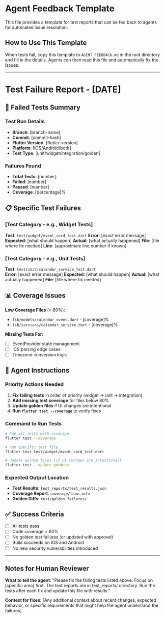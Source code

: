 # Agent Feedback Template

This file provides a template for test reports that can be fed back to agents for automated issue resolution.

## How to Use This Template

When tests fail, copy this template to `AGENT_FEEDBACK.md` in the root directory and fill in the details. Agents can then read this file and automatically fix the issues.

---

# Test Failure Report - [DATE]

## 🚨 Failed Tests Summary

### Test Run Details
- **Branch**: [branch-name]
- **Commit**: [commit-hash]
- **Flutter Version**: [flutter-version]
- **Platform**: [iOS/Android/both]
- **Test Type**: [unit/widget/integration/golden]

### Failures Found
- **Total Tests**: [number]
- **Failed**: [number] 
- **Passed**: [number]
- **Coverage**: [percentage]%

## 📋 Specific Test Failures

### [Test Category - e.g., Widget Tests]

**Test**: `test/widget/event_card_test.dart`
**Error**: [exact error message]
**Expected**: [what should happen]
**Actual**: [what actually happened]
**File**: [file where fix needed]
**Line**: [approximate line number if known]

### [Test Category - e.g., Unit Tests]

**Test**: `test/unit/calendar_service_test.dart`  
**Error**: [exact error message]
**Expected**: [what should happen]
**Actual**: [what actually happened]
**File**: [file where fix needed]

## 📊 Coverage Issues

**Low Coverage Files** (< 80%):
- `lib/models/calendar_event.dart` - [coverage]%
- `lib/services/calendar_service.dart` - [coverage]%

**Missing Tests For**:
- [ ] EventProvider state management
- [ ] ICS parsing edge cases
- [ ] Timezone conversion logic

## 🎯 Agent Instructions

### Priority Actions Needed
1. **Fix failing tests** in order of priority (widget → unit → integration)
2. **Add missing test coverage** for files below 80%
3. **Update golden files** if UI changes are intentional
4. **Run `flutter test --coverage`** to verify fixes

### Command to Run Tests
```bash
# Run all tests with coverage
flutter test --coverage

# Run specific test file
flutter test test/widget/event_card_test.dart

# Update golden files (if UI changes are intentional)
flutter test --update-goldens
```

### Expected Output Location
- **Test Results**: `test_reports/test_results.json`
- **Coverage Report**: `coverage/lcov.info`
- **Golden Diffs**: `test/golden_failures/`

## ✅ Success Criteria
- [ ] All tests pass
- [ ] Code coverage > 80%
- [ ] No golden test failures (or updated with approval)
- [ ] Build succeeds on iOS and Android
- [ ] No new security vulnerabilities introduced

---

## Notes for Human Reviewer

**What to tell the agent**:
"Please fix the failing tests listed above. Focus on [specific area] first. The test reports are in test_reports/ directory. Run the tests after each fix and update this file with results."

**Context for fixes**:
[Any additional context about recent changes, expected behavior, or specific requirements that might help the agent understand the failures]
